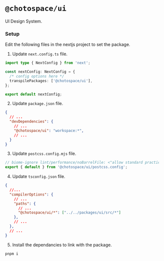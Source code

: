 # `@chotospace/ui`

UI Design System.

### Setup

Edit the following files in the nextjs project to set the package.

1. Update `next.config.ts` file.

```ts filename=next.config.ts
import type { NextConfig } from 'next';

const nextConfig: NextConfig = {
  /* config options here */
  transpilePackages: ['@chotospace/ui'],
};

export default nextConfig;

```

2. Update `package.json` file.

```json filename=package.json
{
  // ...
  "devDependencies": {
    // ...
    "@chotospace/ui": "workspace:*",
    // ...
  }
}
```

3. Update `postcss.config.mjs` file.

```js filename=postcss.config.mjs
// biome-ignore lint/performance/noBarrelFile: <"allow standard practice">
export { default } from '@chotospace/ui/postcss.config';
```

4. Update `tsconfig.json` file.

```json filename=tsconfig.json
{
  //...
  "compilerOptions": {
    // ...
    "paths": {
      // ...
      "@chotospace/ui/*": ["../../packages/ui/src/*"]
    },
    // ...
  },
  // ...
}
```

5. Install the dependancies to link with the package.

```bash
pnpm i
```
